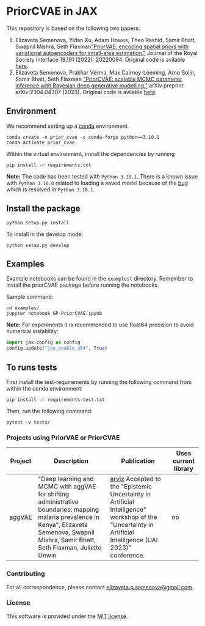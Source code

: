# PriorCVAE in JAX

This repository is based on the following two papers:

1. Elizaveta Semenova, Yidan Xu, Adam Howes, Theo Rashid, Samir Bhatt, Swapnil Mishra, Seth Flaxman["PriorVAE: encoding spatial priors with variational autoencoders for small-area estimation."](https://royalsocietypublishing.org/doi/full/10.1098/rsif.2022.0094) Journal of the Royal Society Interface 19.191 (2022): 20220094. Original code is avilable [here](https://github.com/elizavetasemenova/PriorVAE). 
2. Elizaveta Semenova, Prakhar Verma, Max Cairney-Leeming, Arno Solin, Samir Bhatt, Seth Flaxman ["PriorCVAE: scalable MCMC parameter inference with Bayesian deep generative modelling."](https://arxiv.org/abs/2304.04307) arXiv preprint arXiv:2304.04307 (2023). Original code is avilable [here](https://github.com/elizavetasemenova/PriorcVAE).

## Environment

We recommend setting up a [conda](https://docs.conda.io/projects/conda/en/latest/index.html) environment.
```shell
conda create -n prior_cvae -c conda-forge python==3.10.1
conda activate prior_cvae
```

Within the virtual environment, install the dependencies by running
```shell
pip install -r requirements.txt
```

**Note:** The code has been tested with `Python 3.10.1`. There is a known issue with `Python 3.10.0` related to loading a saved model  because of the [bug](https://bugs.python.org/issue45416) which is resolved in `Python 3.10.1`. 

## Install the package

```shell
python setup.py install
```

To install in the develop mode:
```shell
python setup.py develop
```

## Examples

Example notebooks can be found in the `examples\` directory. Remember to install the priorCVAE package before running the notebooks.

Sample command:
```shell
cd examples/
jupyter notebook GP-PriorCVAE.ipynb
```

**Note:** For experiments it is recommended to use float64 precision to avoid numerical instability:
```python
import jax.config as config
config.update("jax_enable_x64", True)
```

## To runs tests

First install the test-requirements by running the following command from within the conda environment:
```shell
pip install -r requirements-test.txt
```
Then, run the following command:
```shell
pytest -v tests/
```

### Projects using PriorVAE or PriorCVAE


| Project | Description | Publication | Uses current library |
| --- | --- | --- | --- |
| [aggVAE](https://github.com/MLGlobalHealth/aggVAE) | "Deep learning and MCMC with aggVAE for shifting administrative boundaries: mapping malaria prevalence in Kenya", Elizaveta Semenova, Swapnil Mishra, Samir Bhatt, Seth Flaxman, Juliette Unwin | [arvix](https://arxiv.org/pdf/2305.19779.pdf) Accepted to the "Epistemic Uncertainty in Artificial Intelligence" workshop of the "Uncertainty in Artificial Intelligence (UAI 2023)" conference.| no

### Contributing

For all correspondence, please contact [elizaveta.p.semenova@gmail.com](mailto:elizaveta.p.semenova@gmail.com).

### License

This software is provided under the [MIT license](LICENSE).
